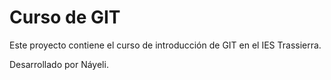 # Curso de GIT

Este proyecto contiene el curso de introducción de GIT en el IES Trassierra.

Desarrollado por Náyeli.
